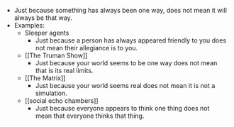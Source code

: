- Just because something has always been one way, does not mean it will always be that way.
- Examples:
    - Sleeper agents
        - Just because a person has always appeared friendly to you does not mean their allegiance is to you.
    - [[The Truman Show]]
        - Just because your world seems to be one way does not mean that is its real limits.
    - [[The Matrix]]
        - Just because your world seems real does not mean it is not a simulation.
    - [[social echo chambers]]
        - Just because everyone appears to think one thing does not mean that everyone thinks that thing.
